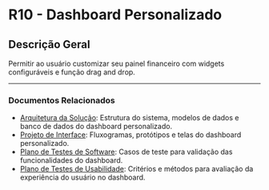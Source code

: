 # R10 - Dashboard Personalizado

## Descrição Geral

Permitir ao usuário customizar seu painel financeiro com widgets configuráveis e função drag and drop.

---

### Documentos Relacionados

- [Arquitetura da Solução](./Arquitetura%20da%20Solu%C3%A7%C3%A3o.md): Estrutura do sistema, modelos de dados e banco de dados do dashboard personalizado.
- [Projeto de Interface](./Projeto%20de%20Interface.md): Fluxogramas, protótipos e telas do dashboard personalizado.
- [Plano de Testes de Software](./Plano%20de%20Testes%20de%20Software.md): Casos de teste para validação das funcionalidades do dashboard.
- [Plano de Testes de Usabilidade](./Plano%20de%20Testes%20de%20Usabilidade.md): Critérios e métodos para avaliação da experiência do usuário no dashboard.

